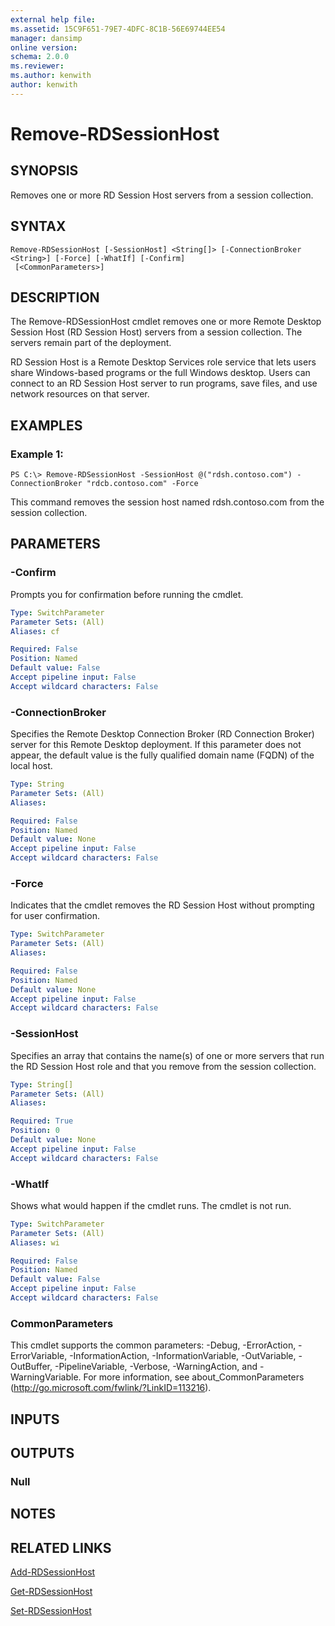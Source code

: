 ```yaml
---
external help file: 
ms.assetid: 15C9F651-79E7-4DFC-8C1B-56E69744EE54
manager: dansimp
online version: 
schema: 2.0.0
ms.reviewer:
ms.author: kenwith
author: kenwith
---
```


# Remove-RDSessionHost

## SYNOPSIS
Removes one or more RD Session Host servers from a session collection.

## SYNTAX

```
Remove-RDSessionHost [-SessionHost] <String[]> [-ConnectionBroker <String>] [-Force] [-WhatIf] [-Confirm]
 [<CommonParameters>]
```

## DESCRIPTION
The Remove-RDSessionHost cmdlet removes one or more Remote Desktop Session Host (RD Session Host) servers from a session collection.
The servers remain part of the deployment.

RD Session Host is a Remote Desktop Services role service that lets users share Windows-based programs or the full Windows desktop.
Users can connect to an RD Session Host server to run programs, save files, and use network resources on that server.

## EXAMPLES

### Example 1:
```
PS C:\> Remove-RDSessionHost -SessionHost @("rdsh.contoso.com") -ConnectionBroker "rdcb.contoso.com" -Force
```

This command removes the session host named rdsh.contoso.com from the session collection.

## PARAMETERS

### -Confirm
Prompts you for confirmation before running the cmdlet.

```yaml
Type: SwitchParameter
Parameter Sets: (All)
Aliases: cf

Required: False
Position: Named
Default value: False
Accept pipeline input: False
Accept wildcard characters: False
```

### -ConnectionBroker
Specifies the Remote Desktop Connection Broker (RD Connection Broker) server for this Remote Desktop deployment.
If this parameter does not appear, the default value is the fully qualified domain name (FQDN) of the local host.

```yaml
Type: String
Parameter Sets: (All)
Aliases: 

Required: False
Position: Named
Default value: None
Accept pipeline input: False
Accept wildcard characters: False
```

### -Force
Indicates that the cmdlet removes the RD Session Host without prompting for user confirmation.

```yaml
Type: SwitchParameter
Parameter Sets: (All)
Aliases: 

Required: False
Position: Named
Default value: None
Accept pipeline input: False
Accept wildcard characters: False
```

### -SessionHost
Specifies an array that contains the name(s) of one or more servers that run the RD Session Host role and that you remove from the session collection.

```yaml
Type: String[]
Parameter Sets: (All)
Aliases: 

Required: True
Position: 0
Default value: None
Accept pipeline input: False
Accept wildcard characters: False
```

### -WhatIf
Shows what would happen if the cmdlet runs.
The cmdlet is not run.

```yaml
Type: SwitchParameter
Parameter Sets: (All)
Aliases: wi

Required: False
Position: Named
Default value: False
Accept pipeline input: False
Accept wildcard characters: False
```

### CommonParameters
This cmdlet supports the common parameters: -Debug, -ErrorAction, -ErrorVariable, -InformationAction, -InformationVariable, -OutVariable, -OutBuffer, -PipelineVariable, -Verbose, -WarningAction, and -WarningVariable. For more information, see about_CommonParameters (http://go.microsoft.com/fwlink/?LinkID=113216).

## INPUTS

## OUTPUTS

### Null

## NOTES

## RELATED LINKS

[Add-RDSessionHost](./Add-RDSessionHost.md)

[Get-RDSessionHost](./Get-RDSessionHost.md)

[Set-RDSessionHost](./Set-RDSessionHost.md)

